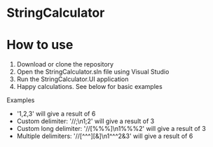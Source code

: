 # StringCalculator

# How to use

1. Download or clone the repository
1. Open the StringCalculator.sln file using Visual Studio
1. Run the StringCalculator.UI application
1. Happy calculations. See below for basic examples

Examples

- '1,2,3' will give a result of 6
- Custom delimiter: '//;\n1;2' will give a result of 3
- Custom long delimiter: '//[%%%]\n1%%%2' will give a result of 3
- Multiple delimiters: '//[^^^][&]\n1^^^2&3' will give a result of 6
